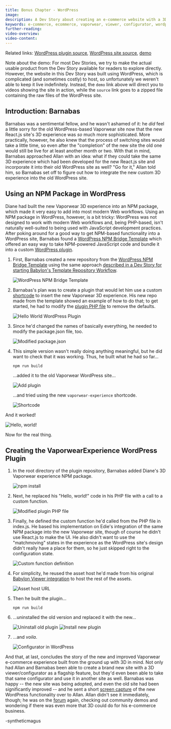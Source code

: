 ```yaml
---
title: Bonus Chapter - WordPress
image:
description: A Dev Story about creating an e-commerce website with a 3D viewer/configurator built into the design.
keywords: e-commerce, ecommerce, vaporwear, viewer, configurator, wordpress
further-reading:
video-overview:
video-content:
---
```


Related links:
[WordPress plugin source](https://github.com/syntheticmagus/wp-vaporwear-experience),
[WordPress site source](https://github.com/syntheticmagus/vaporwear-original-asset-host/tree/main/wp_sites_sources/vaporwear_configurator),
[demo](https://syntheticmagus.github.io/vaporwear-original-asset-host/vaporwear_wp_with_configurator.mp4)

Note about the demo: For most Dev Stories, we try to make the actual usable
product from the Dev Story available for readers to explore directly.
However, the website in this Dev Story was built using WordPress, which
is complicated (and sometimes costly) to host, so unfortunately we weren't
able to keep it live indefinitely. Instead, the `demo` link
above will direct you to videos showing the site in action, while the
`source` link goes to a zipped file containing the raw files of the
WordPress site.

## Introduction: Barnabas

Barnabas was a sentimental fellow, and he wasn't ashamed of it: he _did_
feel a little sorry for the old WordPress-based Vaporwear site now that the
new React.js site's 3D experience was _so_ much more sophisticated.
More practically, however, he also knew that the process of switching sites
would take a little time, so even after the "completion" of the new site
the old one would still be live for at least another month or two. With
that in mind, Barnabas approached Allan with an idea: what if they could
take the same 3D experience which had been developed for the new React.js
site and incorporate it into their old WordPress site as well? "Go for it,"
Allan told him, so Barnabas set off to figure out how to integrate the new
custom 3D experience into the old WordPress site.

## Using an NPM Package in WordPress

Diane had built the new Vaporwear 3D experience into an NPM package,
which made it very easy to add into most modern Web workflows.
Using an NPM package in WordPress, however, is a bit tricky: WordPress
was not designed to work with modern Web workflows and, being PHP-based,
isn't naturally well-suited to being used with JavaScript development
practices. After poking around for a good way to get NPM-based
functionality into a WordPress site, Barnabas found a
[WordPress NPM Bridge Template](https://github.com/syntheticmagus/wp-npm-bridge-template)
which offered an easy way to take NPM-powered JavaScript code and
bundle it into a custom
[WordPress plugin](https://en.wikipedia.org/wiki/WordPress#Plugins).

1.  First, Barnabas created a new repository from the
    [WordPress NPM Bridge Template](https://github.com/syntheticmagus/wp-npm-bridge-template)
    using the same approach
    [described in a Dev Story for starting Babylon's Template Repository Workflow](/guidedLearning/devStories/fruitFalling#a-more-step-by-step-journey-through-the-process).

    ![WordPress NPM Bridge Template](/img/devStories/vaporwearConfigurator/chapter_wordpress/01_use_this_template.png)

1.  Barnabas's plan was to create a plugin that would let him use a
    custom
    [shortcode](https://wordpress.com/support/shortcodes/)
    to insert the new Vaporwear 3D experience. His new repo made from
    the template showed an example of how to do that; to get started, he
    had to modify the
    [plugin PHP file](https://github.com/syntheticmagus/wp-npm-bridge-template/blob/9f8810bb8f6357d9af1c3d5bc6ae326bd26b7419/wp/wp-npm-bridge-template/wp-npm-bridge-template.php)
    to remove the defaults.

    ![Hello World WordPress Plugin](/img/devStories/vaporwearConfigurator/chapter_wordpress/02_hello_world_php.png)

1.  Since he'd changed the names of basically everything, he needed to
    modify the package.json file, too.

    ![Modified package.json](/img/devStories/vaporwearConfigurator/chapter_wordpress/03_package_json.png)

1.  This simple version wasn't really doing anything meaningful, but he
    did want to check that it was working. Thus, he built what he had
    so far...

    ```
    npm run build
    ```

    ...added it to the old Vaporwear WordPress site...

    ![Add plugin](/img/devStories/vaporwearConfigurator/chapter_wordpress/04_add_plugins.png)

    ...and tried using the new `vaporwear-experience` shortcode.

    ![Shortcode](/img/devStories/vaporwearConfigurator/chapter_wordpress/05_shortcode.png)

And it worked!

![Hello, world!](/img/devStories/vaporwearConfigurator/chapter_wordpress/06_hello_world.png)

Now for the real thing.

## Creating the VaporwearExperience WordPress Plugin

1.  In the root directory of the plugin repository, Barnabas added Diane's
    3D Vaporwear experience NPM package.

    ![npm install](/img/devStories/vaporwearConfigurator/chapter_wordpress/07_npm_install.png)

1.  Next, he replaced his "Hello, world!" code in his PHP file with a
    call to a custom function.

    ![Modified plugin PHP file](/img/devStories/vaporwearConfigurator/chapter_wordpress/08_vaporwear_php.png)

1.  Finally, he defined the custom function he'd called from the PHP
    file in index.js. He based his implementation on Edie's integration
    of the same NPM package into the new Vaporwear site, though of course
    he didn't use React.js to make the UI. He also didn't want to use the
    "matchmoving" states in the experience as the WordPress site's design
    didn't really have a place for them, so he just skipped right to the
    configuration state.

    ![Custom function definition](/img/devStories/vaporwearConfigurator/chapter_wordpress/09_index_js_16_40.png)

1.  For simplicity, he reused the asset host he'd made from his original
    [Babylon Viewer integration](/guidedLearning/devStories/vaporwearViewer) to host the rest of
    the assets.

    ![Asset host URL](/img/devStories/vaporwearConfigurator/chapter_wordpress/10_index_js_14.png)

1.  Then he built the plugin...
    ```
    npm run build
    ```
1.  ...uninstalled the old version and replaced it with the new...

    ![Uninstall old plugin](/img/devStories/vaporwearConfigurator/chapter_wordpress/11_uninstall.png)
    ![Install new plugin](/img/devStories/vaporwearConfigurator/chapter_wordpress/12_adding_the_plugin.png)

1.  ...and _voila_.

    ![Configurator in WordPress](/img/devStories/vaporwearConfigurator/chapter_wordpress/13_configurator_in_wordpress.png)

And that, at last, concludes the story of the new and improved Vaporwear
e-commerce experience built from the ground up with 3D in mind. Not only
had Allan and Barnabas been able to create a brand new site with a 3D
viewer/configurator as a flagship feature, but they'd even been able to
take that same configurator and use it in another site as well. Barnabas
was happy -- the new site was being adopted, and even the old site had
been significantly improved -- and he sent a short
[screen capture](https://syntheticmagus.github.io/vaporwear-original-asset-host/vaporwear_wp_with_configurator.mp4)
of the new WordPress functionality over to Allan. Allan didn't see it
immediately, though; he was on the
[forum](https://forum.babylonjs.com/c/demos/)
again, checking out community demos and wondering if there was even more
that 3D could do for his e-commerce business.

-syntheticmagus
